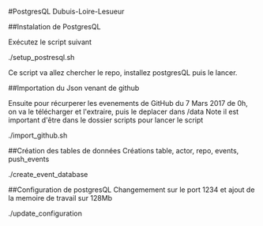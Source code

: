 #PostgresQL Dubuis-Loire-Lesueur

##Instalation de PostgresQL

Exécutez le script suivant

./setup_postresql.sh 


Ce script va allez chercher le repo, installez postgresQL puis le lancer.


##Importation du Json venant de github

Ensuite pour récurperer les evenements de GitHub du 7 Mars 2017 de 0h, on va le télécharger et l'extraire, puis le deplacer dans /data
Note il est important d'être dans le dossier scripts pour lancer le script

./import_github.sh

##Création des tables de données
Créations table, actor, repo, events, push_events

./create_event_database

##Configuration de postgresQL
Changemement sur le port 1234 et ajout de la memoire de travail sur 128Mb

./update_configuration
